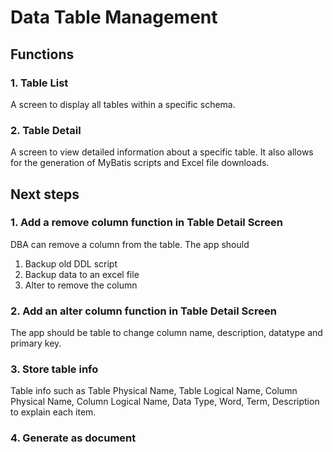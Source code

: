 # Data Table Management
## Functions
### 1. Table List
A screen to display all tables within a specific schema.
### 2. Table Detail
A screen to view detailed information about a specific table. It also allows for the generation of MyBatis scripts and Excel file downloads.

## Next steps
### 1. Add a remove column function in Table Detail Screen
DBA can remove a column from the table.
The app should 
1. Backup old DDL script
2. Backup data to an excel file
3. Alter to remove the column
### 2. Add an alter column function in Table Detail Screen
The app should be table to change column name, description, datatype and primary key.
### 3. Store table info
Table info such as Table Physical Name, Table Logical Name, Column Physical Name, Column Logical Name, Data Type, Word, Term, Description to explain each item.
### 4. Generate as document
